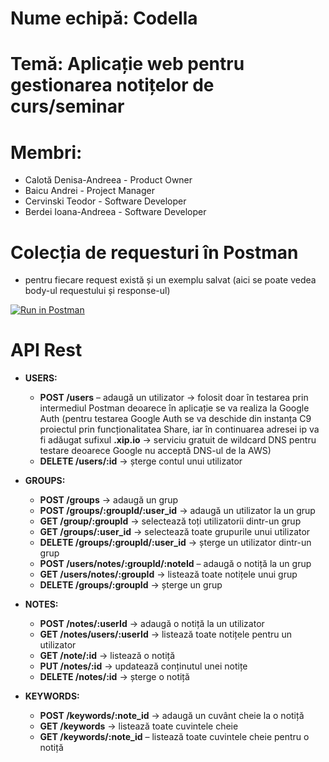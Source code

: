 # **Nume echipă:** Codella
# **Temă:** Aplicație web pentru gestionarea notițelor de curs/seminar
# **Membri:**
  - Calotă Denisa-Andreea - Product Owner
  - Baicu Andrei - Project Manager
  - Cervinski Teodor - Software Developer
  - Berdei Ioana-Andreea - Software Developer

# **Colecția de requesturi în Postman**
  - pentru fiecare request există și un exemplu salvat (aici se poate vedea body-ul requestului și response-ul)
  
[![Run in Postman](https://run.pstmn.io/button.svg)](https://app.getpostman.com/run-collection/17b9f52f9a8526054066)

# API Rest
  *  **USERS:**
     *  **POST /users** – adaugă un utilizator -> folosit doar în testarea prin intermediul Postman deoarece în aplicație se va realiza la Google Auth (pentru testarea Google Auth se va deschide din instanța C9 proiectul prin funcționalitatea Share, iar în continuarea adresei ip va fi adăugat sufixul **.xip.io** -> serviciu gratuit de wildcard DNS pentru testare deoarece Google nu acceptă DNS-ul de la AWS)
     *  **DELETE /users/:id** -> șterge contul unui utilizator
  
  *  **GROUPS:**
     *  **POST /groups** -> adaugă un grup
     * **POST /groups/:groupId/:user_id** -> adaugă un utilizator la un grup
     * **GET /group/:groupId** -> selectează toți utilizatorii dintr-un grup
     * **GET /groups/:user_id** -> selectează toate grupurile unui utilizator
     * **DELETE /groups/:groupId/:user_id** -> șterge un utilizator dintr-un grup
     * **POST /users/notes/:groupId/:noteId** – adaugă o notiță la un grup
     * **GET /users/notes/:groupId** -> listează toate notițele unui grup
     * **DELETE /groups/:groupId** -> șterge un grup
 
  *  **NOTES:**
     * **POST /notes/:userId** -> adaugă o notiță la un utilizator
     * **GET /notes/users/:userId** -> listează toate notițele pentru un utilizator
     * **GET /note/:id** -> listează o notiță
     * **PUT /notes/:id** -> updatează conținutul unei notițe
     * **DELETE /notes/:id** -> șterge o notiță

  *  **KEYWORDS:**
     * **POST /keywords/:note_id** -> adaugă un cuvânt cheie la o notiță
     * **GET /keywords** -> listează toate cuvintele cheie
     * **GET /keywords/:note_id** – listează toate cuvintele cheie pentru o notiță